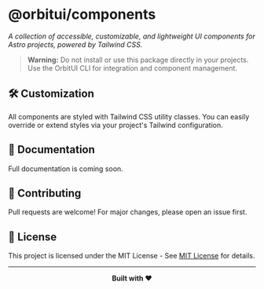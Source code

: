 # @orbitui/components

_A collection of accessible, customizable, and lightweight UI components for Astro projects, powered by Tailwind CSS._

> **Warning:** Do not install or use this package directly in your projects. Use the OrbitUI CLI for integration and component management.

## 🛠️ Customization

All components are styled with Tailwind CSS utility classes. You can easily override or extend styles via your project's Tailwind configuration.

## 📖 Documentation

Full documentation is coming soon.

## 🤝 Contributing

Pull requests are welcome! For major changes, please open an issue first.

## 📜 License

This project is licensed under the MIT License - See [MIT License](https://github.com/NSMichelJ/orbitui/blob/main/LICENSE) for details.

---

<p align="center"><strong>Built with ❤️</strong></p>
